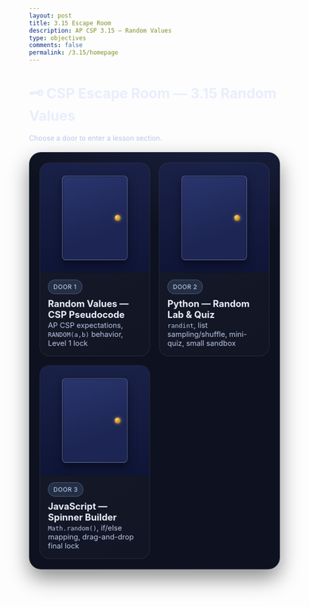 ```yaml
---
layout: post
title: 3.15 Escape Room
description: AP CSP 3.15 — Random Values
type: objectives
comments: false
permalink: /3.15/homepage
---
```


# 🗝️ CSP Escape Room — 3.15 Random Values

<p class="tagline">Choose a door to enter a lesson section.</p>

<div class="room">
  <!-- Door 1: CSP Pseudocode -->
  <a class="door" href="level1-pseudocode" aria-label="Door 1: Random Values — CSP Pseudocode">
    <div class="door-frame">
      <div class="door-leaf">
        <span class="knob" aria-hidden="true"></span>
      </div>
    </div>
    <div class="door-label">
      <div class="badge">Door 1</div>
      <h3>Random Values — CSP Pseudocode</h3>
      <p>AP CSP expectations, <code>RANDOM(a,b)</code> behavior, Level 1 lock</p>
    </div>
  </a>

  <!-- Door 2: Python -->
  <a class="door" href="level2-python" aria-label="Door 2: Python — Random Lab & Quiz">
    <div class="door-frame">
      <div class="door-leaf">
        <span class="knob" aria-hidden="true"></span>
      </div>
    </div>
    <div class="door-label">
      <div class="badge">Door 2</div>
      <h3>Python — Random Lab & Quiz</h3>
      <p><code>randint</code>, list sampling/shuffle, mini-quiz, small sandbox</p>
    </div>
  </a>

  <!-- Door 3: JavaScript -->
  <a class="door" href="level3-javascript" aria-label="Door 3: JavaScript — Spinner Builder">
    <div class="door-frame">
      <div class="door-leaf">
        <span class="knob" aria-hidden="true"></span>
      </div>
    </div>
    <div class="door-label">
      <div class="badge">Door 3</div>
      <h3>JavaScript — Spinner Builder</h3>
      <p><code>Math.random()</code>, if/else mapping, drag-and-drop final lock</p>
    </div>
  </a>
</div>

<style>
:root{
  --bg: #0e1220;
  --wall: #111735;
  --mold: #1a2148;
  --card: #141a2f;
  --text: #e9eefc;
  --muted: #bac7e8;
  --accent: #8ab4ff;
  --badge: rgba(138,180,255,.14);
}

/* Page */
body, .jp-RenderedHTMLCommon { color: var(--text); }
.tagline { color: var(--muted); margin: .25rem 0 1.25rem; }

/* Room / wall background */
.room{
  background:
    radial-gradient(800px 400px at 80% -10%, #1b2347 0%, var(--bg) 60%),
    linear-gradient(180deg, var(--wall) 0%, #0b1026 100%);
  border: 1px solid rgba(255,255,255,.06);
  border-radius: 24px;
  padding: 20px;
  display: grid;
  gap: 18px;
  grid-template-columns: repeat(12, 1fr);
  box-shadow: 0 18px 40px rgba(0,0,0,.45);
}
@media (max-width: 1100px){ .room{ grid-template-columns: repeat(8,1fr); } }
@media (max-width: 820px){  .room{ grid-template-columns: repeat(4,1fr); } }

/* Door card */
.door{
  grid-column: span 4; /* 3 per row on desktop */
  text-decoration: none; color: inherit;
  background: linear-gradient(145deg, rgba(255,255,255,.04), rgba(255,255,255,.02));
  border: 1px solid rgba(255,255,255,.08);
  border-radius: 20px;
  overflow: hidden;
  display: grid;
  grid-template-rows: 220px auto;
  transition: transform .18s ease, box-shadow .18s ease, border-color .18s ease;
}
.door:hover{
  transform: translateY(-4px);
  border-color: rgba(255,255,255,.14);
  box-shadow: 0 14px 32px rgba(0,0,0,.45);
}

/* Physical door illustration */
.door-frame{
  background: linear-gradient(180deg, var(--mold) 0%, #0f1536 100%);
  padding: 18px;
  display: flex; align-items: center; justify-content: center;
}
.door-leaf{
  width: 70%; height: 90%;
  background: linear-gradient(160deg, #2a356e 0%, #1c2553 70%);
  border: 2px solid rgba(255,255,255,.14);
  border-radius: 8px;
  position: relative;
  transform-origin: left center;
  transition: transform .3s ease;
  box-shadow: inset 0 0 0 1px rgba(0,0,0,.35), 0 8px 18px rgba(0,0,0,.45);
}
.door:hover .door-leaf{
  transform: perspective(800px) rotateY(-14deg);
}
.knob{
  position: absolute; right: 12px; top: 50%; transform: translateY(-50%);
  width: 12px; height: 12px; border-radius: 50%;
  background: radial-gradient(circle at 30% 30%, #ffd27a, #b8860b 70%);
  box-shadow: 0 0 6px rgba(255,210,122,.6);
}

/* Labels */
.door-label{ padding: 14px 16px 16px; }
.badge{
  display: inline-block; font-size: 12px; letter-spacing: .6px; text-transform: uppercase;
  color: #cfe7ff; background: var(--badge); padding: 6px 10px; border-radius: 999px;
  border: 1px solid rgba(138,180,255,.32);
}
.door-label h3{ margin: 8px 0 2px; font-size: 1.15rem; }
.door-label p{ margin: 0; color: var(--muted); font-size: .92rem; }

/* Helper note */
.help{
  margin-top: 14px; padding: 12px 14px; border-radius: 12px;
  background: rgba(255,255,255,.04); border: 1px solid rgba(255,255,255,.08);
  color: var(--muted); font-size: .95rem;
}

/* Jupyter/VS Code preview tweaks (optional safety) */
.jp-RenderedHTMLCommon .room a { cursor: pointer; }
</style>

